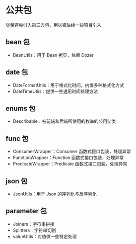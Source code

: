 # 公共包
尽量避免引入第三方包，用以被后续一些项目引入

## bean 包
- BeanUtils：用于 Bean 拷贝，依赖 Dozer
## date 包
- DateFormatUtils：用于格式化时间，内置多种格式化方式
- DateTimeUtils：提供一些通用时间处理方法
## enums 包
- Describable：被前端和后端所使用的枚举的公用父类
## func 包
- ConsumerWrapper：Consumer 函数式接口包装，处理异常
- FunctionWrapper：Function 函数式接口包装，处理异常
- PredicateWrapper：Predicate 函数式接口包装，处理异常
## json 包
- JsonUtils：用于 Json 的序列化与反序列化
## parameter 包
- Joiners：字符串拼接
- Splitters：字符串切割
- valueUtils：对值做一些特定处理